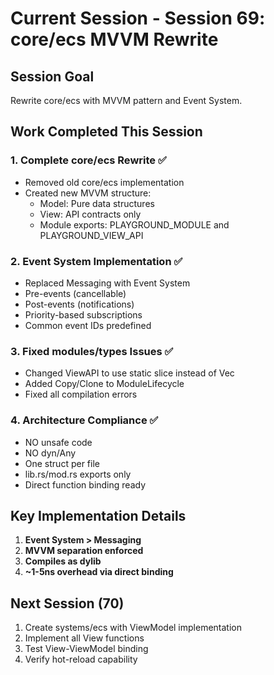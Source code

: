# Current Session - Session 69: core/ecs MVVM Rewrite

## Session Goal
Rewrite core/ecs with MVVM pattern and Event System.

## Work Completed This Session

### 1. Complete core/ecs Rewrite ✅
- Removed old core/ecs implementation
- Created new MVVM structure:
  - Model: Pure data structures
  - View: API contracts only
  - Module exports: PLAYGROUND_MODULE and PLAYGROUND_VIEW_API

### 2. Event System Implementation ✅
- Replaced Messaging with Event System
- Pre-events (cancellable)
- Post-events (notifications)
- Priority-based subscriptions
- Common event IDs predefined

### 3. Fixed modules/types Issues ✅
- Changed ViewAPI to use static slice instead of Vec
- Added Copy/Clone to ModuleLifecycle
- Fixed all compilation errors

### 4. Architecture Compliance ✅
- NO unsafe code
- NO dyn/Any
- One struct per file
- lib.rs/mod.rs exports only
- Direct function binding ready

## Key Implementation Details

1. **Event System > Messaging**
2. **MVVM separation enforced**
3. **Compiles as dylib**
4. **~1-5ns overhead via direct binding**

## Next Session (70)

1. Create systems/ecs with ViewModel implementation
2. Implement all View functions
3. Test View-ViewModel binding
4. Verify hot-reload capability